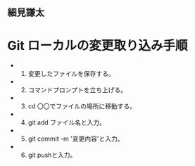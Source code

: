 ## 細見謙太

# Git ローカルの変更取り込み手順
* 1. 変更したファイルを保存する。
* 2. コマンドプロンプトを立ち上げる。
* 3. cd 〇〇でファイルの場所に移動する。
* 4. git add ファイル名と入力。
* 5. git commit -m '変更内容'と入力。
* 6. git pushと入力。